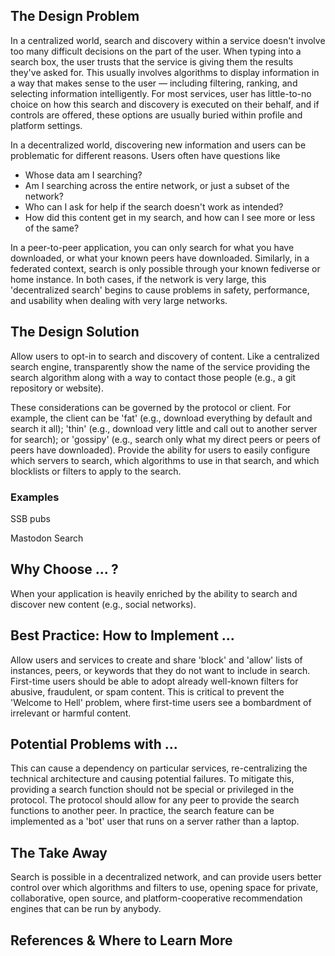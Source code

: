 ## The Design Problem

In a centralized world, search and discovery within a service doesn't involve too many difficult decisions on the part of the user. When typing into a search box, the user trusts that the service is giving them the results they've asked for. This usually involves algorithms to display information in a way that makes sense to the user — including filtering, ranking, and selecting information intelligently. For most services, user has little-to-no choice on how this search and discovery is executed on their behalf, and if controls are offered, these options are usually buried within profile and platform settings.

In a decentralized world, discovering new information and users can be problematic for different reasons. Users often have questions like

- Whose data am I searching?
- Am I searching across the entire network, or just a subset of the network?
- Who can I ask for help if the search doesn't work as intended?
- How did this content get in my search, and how can I see more or less of the same?

In a peer-to-peer application, you can only search for what you have downloaded, or what your known peers have downloaded. Similarly, in a federated context, search is only possible through your known fediverse or home instance. In both cases, if the network is very large, this 'decentralized search' begins to cause problems in safety, performance, and usability when dealing with very large networks. 

## The Design Solution

Allow users to opt-in to search and discovery of content. Like a centralized search engine, transparently show the name of the service providing the search algorithm along with a way to contact those people (e.g., a git repository or website). 

These considerations can be governed by the protocol or client. For example, the client can be 'fat' (e.g., download everything by default and search it all); 'thin' (e.g., download very little and call out to another server for search); or 'gossipy' (e.g.,  search only what my direct peers or peers of peers have downloaded). Provide the ability for users to easily configure which servers to search, which algorithms to use in that search, and which blocklists or filters to apply to the search.

### Examples

SSB pubs

Mastodon Search

## Why Choose ... ?

When your application is heavily enriched by the ability to search and discover new content (e.g., social networks).

## Best Practice: How to Implement ...

Allow users and services to create and share 'block' and 'allow' lists of instances, peers, or keywords that they do not want to include in search. First-time users should be able to adopt already well-known filters for abusive, fraudulent, or spam content. This is critical to prevent the 'Welcome to Hell' problem, where first-time users see a bombardment of irrelevant or harmful content.

## Potential Problems with ...

This can cause a dependency on particular services, re-centralizing the technical architecture and causing potential failures. To mitigate this, providing a search function should not be special or privileged in the protocol. The protocol should allow for any peer to provide the search functions to another peer. In practice, the search feature can be implemented as a 'bot' user that runs on a server rather than a laptop.

## The Take Away

Search is possible in a decentralized network, and can provide users better control over which algorithms and filters to use, opening space for private, collaborative, open source, and platform-cooperative recommendation engines that can be run by anybody.

## **References & Where to Learn More**
